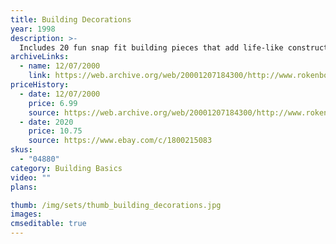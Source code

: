 ```yaml
---
title: Building Decorations
year: 1998
description: >-
  Includes 20 fun snap fit building pieces that add life-like construction site details.
archiveLinks:
  - name: 12/07/2000
    link: https://web.archive.org/web/20001207184300/http://www.rokenbok.com/catalog/pd_bb_building.html
priceHistory:
  - date: 12/07/2000
    price: 6.99
    source: https://web.archive.org/web/20001207184300/http://www.rokenbok.com/catalog/pd_bb_building.html
  - date: 2020
    price: 10.75
    source: https://www.ebay.com/c/1800215083
skus:
  - "04880"
category: Building Basics
video: ""
plans:

thumb: /img/sets/thumb_building_decorations.jpg
images:
cmseditable: true
---
```


